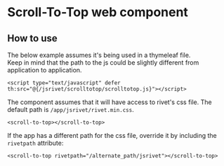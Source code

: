 # Scroll-To-Top web component

## How to use

The below example assumes it's being used in a thymeleaf file.  
Keep in mind that the path to the js could be slightly different from application to application.

```
<script type="text/javascript" defer th:src="@{/jsrivet/scrolltotop/scrolltotop.js}"></script>
```

The component assumes that it will have access to rivet's css file. The default path is `/app/jsrivet/rivet.min.css`.

```
<scroll-to-top></scroll-to-top>
```

If the app has a different path for the css file, override it by including the `rivetpath` attribute:

```
<scroll-to-top rivetpath="/alternate_path/jsrivet"></scroll-to-top>
```